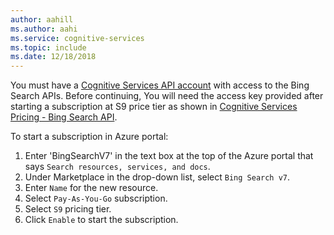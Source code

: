 ```yaml
--- 
author: aahill
ms.author: aahi
ms.service: cognitive-services
ms.topic: include
ms.date: 12/18/2018
--- 
```


You must have a [Cognitive Services API account](https://docs.microsoft.com/azure/cognitive-services/cognitive-services-apis-create-account) with access to the Bing Search APIs. Before continuing, You will need the access key provided after starting a subscription at S9 price tier as shown in [Cognitive Services Pricing - Bing Search API](https://azure.microsoft.com/pricing/details/cognitive-services/search-api/). 

To start a subscription in Azure portal:
1. Enter 'BingSearchV7' in the text box at the top of the Azure portal that says `Search resources, services, and docs`.  
2. Under Marketplace in the drop-down list, select `Bing Search v7`.
3. Enter `Name` for the new resource.
4. Select `Pay-As-You-Go` subscription.
5. Select `S9` pricing tier.
6. Click `Enable` to start the subscription.
